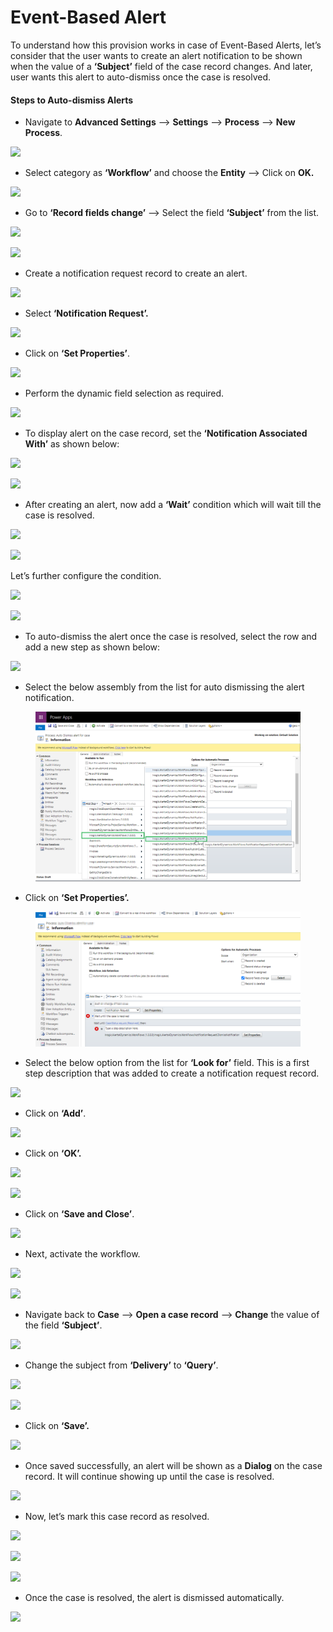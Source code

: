 # Event-Based Alert

To understand how this provision works in case of Event-Based Alerts,  let’s consider that the user wants to create an alert notification to be shown when the value of a **‘Subject’** field of the case record changes. And later, user wants this alert to auto-dismiss once the case is resolved.

#### Steps to Auto-dismiss Alerts

* Navigate to **Advanced Settings** --> **Settings** --> **Process** --> **New Process**.

![](../../../.gitbook/assets/Event\_1.png)

* Select category as **‘Workflow’** and choose the **Entity** --> Click on **OK.**

![](<../../../.gitbook/assets/Event\_2 (3).png>)

* Go to **‘Record fields change’** --> Select the field **‘Subject’** from the list.

![](<../../../.gitbook/assets/Event\_3 (3).png>)

![](../../../.gitbook/assets/Event\_4.png)

* Create a notification request record to create an alert.

![](<../../../.gitbook/assets/Event\_5 (2).png>)

* Select **‘Notification Request’.**

![](<../../../.gitbook/assets/Event\_6 (1).png>)

* Click on **‘Set Properties’**.

![](<../../../.gitbook/assets/Event\_7 (3).png>)

* Perform the dynamic field selection as required.

![](<../../../.gitbook/assets/Event\_8 (2).png>)

* To display alert on the case record, set the **‘Notification Associated With’** as shown below:

![](../../../.gitbook/assets/Event\_9.png)

![](../../../.gitbook/assets/Event\_10.png)

* After creating an alert, now add a **‘Wait’** condition which will wait till the case is resolved.

![](../../../.gitbook/assets/Event\_11.png)

![](../../../.gitbook/assets/Event\_12.png)

Let’s further configure the condition.

![](../../../.gitbook/assets/Event\_13.png)

![](../../../.gitbook/assets/Event\_14.png)

* To auto-dismiss the alert once the case is resolved, select the row and add a new step as shown below:

![](../../../.gitbook/assets/Event\_15.png)

* Select the below assembly from the list for auto dismissing the alert notification.

<figure><img src="../../../.gitbook/assets/16 (1).png" alt=""><figcaption></figcaption></figure>

* Click on **‘Set Properties’.**

<figure><img src="../../../.gitbook/assets/17 (1).png" alt=""><figcaption></figcaption></figure>

* Select the below option from the list for **‘Look for’** field. This is a first step description that was added to create a notification request record.

![](../../../.gitbook/assets/Event\_18.png)

* Click on **‘Add’**.

![](../../../.gitbook/assets/Event\_19.png)

* Click on **‘OK’.**

![](../../../.gitbook/assets/Event\_20.png)

![](../../../.gitbook/assets/Event\_21.png)

* Click on **‘Save and Close’**.

![](../../../.gitbook/assets/Event\_22.png)

* Next, activate the workflow.

![](../../../.gitbook/assets/Event\_23.png)

![](../../../.gitbook/assets/Event\_24.png)

* Navigate back to **Case** --> **Open a case record** --> **Change** the value of the field **‘Subject’**.

![](../../../.gitbook/assets/event\_25.png)

* Change the subject from **‘Delivery’** to **‘Query’**.

![](../../../.gitbook/assets/Event\_26.png)

![](../../../.gitbook/assets/Event\_27.png)

* Click on **‘Save’.**

![](../../../.gitbook/assets/Event\_28.png)

* Once saved successfully, an alert will be shown as a **Dialog** on the case record. It will continue showing up until the case is resolved.

![](../../../.gitbook/assets/Event\_29.png)

* Now, let’s mark this case record as resolved.

![](../../../.gitbook/assets/Event\_30.png)

![](../../../.gitbook/assets/Event\_31.png)

![](../../../.gitbook/assets/Event\_32.png)

* Once the case is resolved, the alert is dismissed automatically.

![](../../../.gitbook/assets/Event\_33.png)

